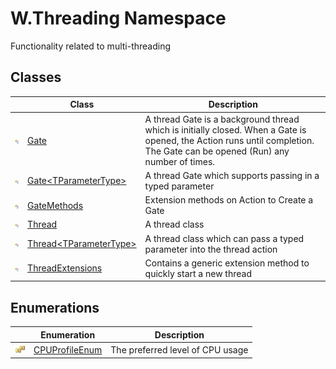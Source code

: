 W.Threading Namespace
=====================
Functionality related to multi-threading


Classes
-------

                | Class                          | Description                                                                                                                                                                
--------------- | ------------------------------ | -------------------------------------------------------------------------------------------------------------------------------------------------------------------------- 
![Public class] | [Gate][1]                      | A thread Gate is a background thread which is initially closed. When a Gate is opened, the Action runs until completion. The Gate can be opened (Run) any number of times. 
![Public class] | [Gate&lt;TParameterType>][2]   | A thread Gate which supports passing in a typed parameter                                                                                                                  
![Public class] | [GateMethods][3]               | Extension methods on Action to Create a Gate                                                                                                                               
![Public class] | [Thread][4]                    | A thread class                                                                                                                                                             
![Public class] | [Thread&lt;TParameterType>][5] | A thread class which can pass a typed parameter into the thread action                                                                                                     
![Public class] | [ThreadExtensions][6]          | Contains a generic extension method to quickly start a new thread                                                                                                          


Enumerations
------------

                      | Enumeration         | Description                      
--------------------- | ------------------- | -------------------------------- 
![Public enumeration] | [CPUProfileEnum][7] | The preferred level of CPU usage 

[1]: Gate/README.md
[2]: Gate_1/README.md
[3]: GateMethods/README.md
[4]: Thread/README.md
[5]: Thread_1/README.md
[6]: ThreadExtensions/README.md
[7]: CPUProfileEnum/README.md
[Public class]: ../_icons/pubclass.gif "Public class"
[Public enumeration]: ../_icons/pubenumeration.gif "Public enumeration"